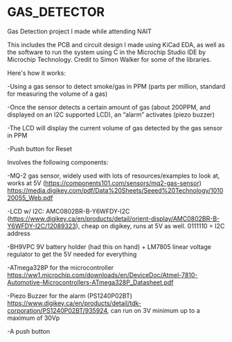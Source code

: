 # GAS_DETECTOR
Gas Detection project I made while attending NAIT

This includes the PCB and circuit design I made using KiCad EDA, as well as the software to run the system using C in the Microchip Studio IDE by Microchip Technology. Credit to Simon Walker for some of the libraries.

Here's how it works:

-Using a gas sensor to detect smoke/gas in PPM (parts per million, standard for measuring the volume of a gas)

-Once the sensor detects a certain amount of gas (about 200PPM, and displayed on an I2C supported LCD), an “alarm” activates (piezo buzzer)

-The LCD will display the current volume of gas detected by the gas sensor in PPM

-Push button for Reset

Involves the following components:

-MQ-2 gas sensor, widely used with lots of resources/examples to look at, works at 5V (https://components101.com/sensors/mq2-gas-sensor) https://media.digikey.com/pdf/Data%20Sheets/Seeed%20Technology/101020055_Web.pdf

-LCD w/ I2C: AMC0802BR-B-Y6WFDY-I2C (https://www.digikey.ca/en/products/detail/orient-display/AMC0802BR-B-Y6WFDY-I2C/12089323), cheap on digikey, runs at 5V as well. 0111110 = I2C address 

-BH9VPC 9V battery holder (had this on hand) + LM7805 linear voltage regulator to get the 5V needed for everything

-ATmega328P for the microcontroller https://ww1.microchip.com/downloads/en/DeviceDoc/Atmel-7810-Automotive-Microcontrollers-ATmega328P_Datasheet.pdf

-Piezo Buzzer for the alarm (PS1240P02BT) https://www.digikey.ca/en/products/detail/tdk-corporation/PS1240P02BT/935924, can run on 3V minimum up to a maximum of 30Vp

-A push button
